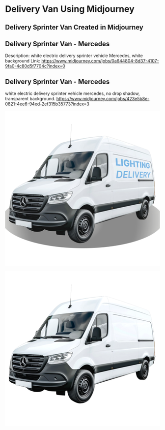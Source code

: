 # Delivery Van Using Midjourney
## Delivery Sprinter Van Created in Midjourney

## Delivery Sprinter Van - Mercedes
Description: 
white electric delivery sprinter vehicle Mercedes, white background
Link: https://www.midjourney.com/jobs/0a644804-8d37-4107-9fa0-4c80d5f7704c?index=0

## Delivery Sprinter Van - Mercedes
white electric delivery sprinter vehicle mercedes, no drop shadow, transparent background.
https://www.midjourney.com/jobs/423e5b8e-0821-4ee6-94ed-2ef315b35773?index=3


![Delivery Van](0_2-2_delivery_van.png)

![Delivery Van no logo cleaned up](0_3_delivery_van.png)
